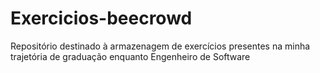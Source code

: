 # Exercicios-beecrowd
Repositório destinado à armazenagem de exercícios presentes na minha trajetória de graduação enquanto Engenheiro de Software

